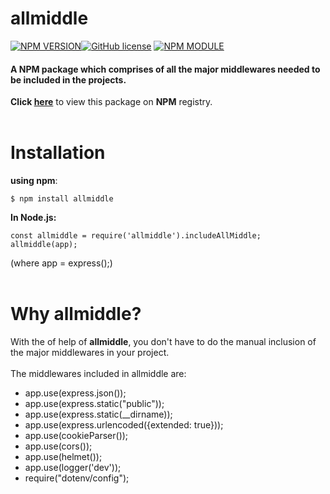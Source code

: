 # allmiddle
[![NPM VERSION](http://img.shields.io/npm/v/allmiddle.svg?style=flat&logo=npm)](https://www.npmjs.org/package/allmiddle)[![GitHub license](https://img.shields.io/github/license/ayush5588/allmiddle.svg?style=flat&logo=github)](https://github.com/ayush5588/allmiddle/blob/main/LICENSE) [![NPM MODULE](http://img.shields.io/badge/allmiddle-orange.svg?style=flat&logo=node.js)](https://github.com/ayush5588/allmiddle)
#### A NPM package which comprises of all the major middlewares needed to be included in the projects.
**Click [here](https://www.npmjs.com/package/allmiddle)** to view this package on **NPM** registry.<br /><br />

# Installation

**using npm**: 
``` 
$ npm install allmiddle
```

**In Node.js:** 
 ```
const allmiddle = require('allmiddle').includeAllMiddle;
allmiddle(app);
```
(where app = express();)
<br /><br />

# Why allmiddle?
With the  of help of **allmiddle**, you don't have to do the manual inclusion of the major middlewares in your project.<br /><br />
The middlewares included in allmiddle are:
* app.use(express.json());
* app.use(express.static("public"));
* app.use(express.static(__dirname));
* app.use(express.urlencoded({extended: true}));
* app.use(cookieParser());
* app.use(cors());
* app.use(helmet());
* app.use(logger('dev'));
* require("dotenv/config");
